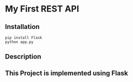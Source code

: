 # My First REST API 

## Installation

```
pip install Flask
python app.py
```
## Description


## This Project is implemented using Flask